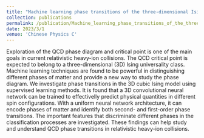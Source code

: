 ```yaml
---
title: "Machine learning phase transitions of the three-dimensional Ising universality class"
collection: publications
permalink: /publication/Machine_learning_phase_transitions_of_the_three-dimensional_Ising_universality_class
date: 2023/3/1
venue: 'Chinese Physics C'
---
```

Exploration of the QCD phase diagram and critical point is one of the main goals in current relativistic heavy-ion collisions. The QCD critical point is expected to belong to a three-dimensional (3D) Ising universality class. Machine learning techniques are found to be powerful in distinguishing different phases of matter and provide a new way to study the phase diagram. We investigate phase transitions in the 3D cubic Ising model using supervised learning methods. It is found that a 3D convolutional neural network can be trained to effectivelly predict physical quantities in different spin configurations. With a uniform neural network architecture, it can encode phases of matter and identify both second- and first-order phase transitions. The important features that discriminate different phases in the classification processes are investigated. These findings can help study and understand QCD phase transitions in relativistic heavy-ion collisions.
